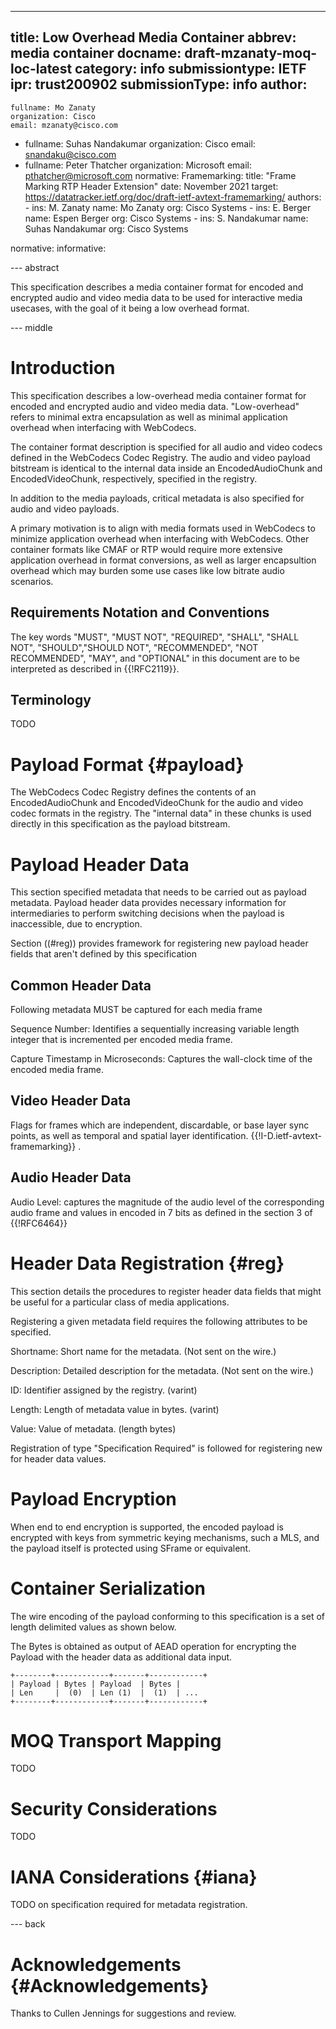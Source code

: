 ---
title: Low Overhead Media Container
abbrev: media container
docname: draft-mzanaty-moq-loc-latest
category: info
submissiontype: IETF
ipr: trust200902
submissionType: info
author:
-
    fullname: Mo Zanaty
    organization: Cisco
    email: mzanaty@cisco.com
-
    fullname: Suhas Nandakumar
    organization: Cisco
    email: snandaku@cisco.com
-
    fullname: Peter Thatcher
    organization: Microsoft
    email: pthatcher@microsoft.com
normative:
  Framemarking:
    title: "Frame Marking RTP Header Extension"
    date: November 2021
    target: https://datatracker.ietf.org/doc/draft-ietf-avtext-framemarking/
    authors:
      -
        ins: M. Zanaty
        name: Mo Zanaty
        org: Cisco Systems
      -
        ins: E. Berger
        name: Espen Berger
        org: Cisco Systems
      -
        ins: S. Nandakumar
        name: Suhas Nandakumar
        org: Cisco Systems

normative:
informative:


--- abstract

This specification describes a media container format for
encoded and encrypted audio and video media data to be used
for interactive media usecases, with the goal of it being
a low overhead format.

--- middle

# Introduction

This specification describes a low-overhead media container format for
encoded and encrypted audio and video media data. "Low-overhead" refers to minimal extra encapsulation as well as minimal application overhead when interfacing with WebCodecs.

The container format description is specified for all audio and video codecs defined in the WebCodecs Codec Registry. The audio and video payload bitstream is identical to the internal data inside an EncodedAudioChunk and EncodedVideoChunk, respectively, specified in the registry.

In addition to the media payloads, critical metadata is also specified for audio and video payloads.

A primary motivation is to align with media formats used in WebCodecs to minimize application overhead when interfacing with WebCodecs. Other container formats like CMAF or RTP would require more extensive application overhead in format conversions, as well as larger encapsultion overhead which may burden some use cases like low bitrate audio scenarios.

## Requirements Notation and Conventions

The key words "MUST", "MUST NOT", "REQUIRED", "SHALL", "SHALL NOT", "SHOULD","SHOULD NOT", "RECOMMENDED", "NOT RECOMMENDED", "MAY", and "OPTIONAL" in this document are to be interpreted as described in {{!RFC2119}}.

## Terminology

TODO

# Payload Format {#payload}

The WebCodecs Codec Registry defines the contents of an EncodedAudioChunk and EncodedVideoChunk for the audio and video codec formats in the registry. The "internal data" in these chunks is used directly in this specification as the payload bitstream.


# Payload Header Data

This section specified metadata that needs to be carried out as payload metadata. Payload header data provides necessary information for intermediaries to perform switching decisions when the payload is inaccessible, due to encryption.

Section ((#reg)) provides framework for registering  new payload header fields that aren't defined by this specification

## Common Header Data

Following metadata MUST be captured for each media frame

Sequence Number: Identifies a sequentially increasing variable length integer that is incremented per encoded media frame.

Capture Timestamp in Microseconds: Captures the wall-clock time of the encoded media frame.

## Video Header Data

Flags for frames which are independent, discardable, or base layer sync
points, as well as temporal and spatial layer
identification. {{!I-D.ietf-avtext-framemarking}} .

## Audio Header Data

Audio Level: captures the magnitude of the audio level of the corresponding audio frame and values in encoded in 7 bits as defined in the section 3 of {{!RFC6464}}

# Header Data Registration {#reg}

This section details the procedures to register header data fields that might be useful for a particular class of media applications.

Registering a given metadata field requires the following attributes to be specified.

Shortname: Short name for the metadata. (Not sent on the wire.)

Description: Detailed description for the metadata. (Not sent on the wire.)

ID: Identifier assigned by the registry. (varint)

Length: Length of metadata value in bytes. (varint)

Value: Value of metadata. (length bytes)

Registration of type "Specification Required" is followed for registering
new for header data values.

# Payload Encryption

When end to end encryption is supported, the encoded payload is encrypted
with keys from symmetric keying mechanisms, such a MLS, and the payload itself is protected using SFrame or equivalent.

# Container Serialization

The wire encoding of the payload conforming to this specification is
a set of length delimited values as shown below.

The Bytes is obtained as output of AEAD operation for encrypting the Payload
with the header data as additional data input.

~~~
+--------+------------+-------+------------+
| Payload | Bytes | Payload  | Bytes |
| Len     |  (0)  | Len (1)  |  (1)  | ...
+--------+------------+-------+------------+
~~~


# MOQ Transport Mapping

TODO

# Security Considerations

TODO

# IANA Considerations {#iana}

TODO on specification required for metadata registration.

--- back

# Acknowledgements {#Acknowledgements}

Thanks to Cullen Jennings for suggestions and review.

